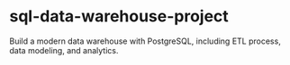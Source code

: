 # sql-data-warehouse-project
Build a modern data warehouse with PostgreSQL, including ETL process, data modeling, and analytics.

